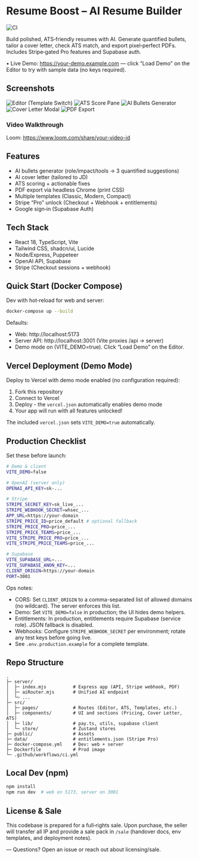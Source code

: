 # Resume Boost – AI Resume Builder

![CI](https://github.com/filipciric010/resume/actions/workflows/ci.yml/badge.svg)

Build polished, ATS‑friendly resumes with AI. Generate quantified bullets, tailor a cover letter, check ATS match, and export pixel‑perfect PDFs. Includes Stripe‑gated Pro features and Supabase auth.

• Live Demo: https://your-demo.example.com — click “Load Demo” on the Editor to try with sample data (no keys required).

## Screenshots

![Editor (Template Switch)](/og/editor.png)
![ATS Score Pane](/og/ats.png)
![AI Bullets Generator](/og/bullets.gif)
![Cover Letter Modal](/og/cover-letter.png)
![PDF Export](/og/export.png)

### Video Walkthrough
Loom: https://www.loom.com/share/your-video-id

## Features
- AI bullets generator (role/impact/tools → 3 quantified suggestions)
- AI cover letter (tailored to JD)
- ATS scoring + actionable fixes
- PDF export via headless Chrome (print CSS)
- Multiple templates (Classic, Modern, Compact)
- Stripe “Pro” unlock (Checkout + Webhook + entitlements)
- Google sign‑in (Supabase Auth)

## Tech Stack
- React 18, TypeScript, Vite
- Tailwind CSS, shadcn/ui, Lucide
- Node/Express, Puppeteer
- OpenAI API, Supabase
- Stripe (Checkout sessions + webhook)

## Quick Start (Docker Compose)

Dev with hot‑reload for web and server:

```bash
docker-compose up --build
```

Defaults:
- Web: http://localhost:5173
- Server API: http://localhost:3001 (Vite proxies /api → server)
- Demo mode on (VITE_DEMO=true). Click “Load Demo” on the Editor.

## Vercel Deployment (Demo Mode)

Deploy to Vercel with demo mode enabled (no configuration required):

1. Fork this repository
2. Connect to Vercel
3. Deploy - the `vercel.json` automatically enables demo mode
4. Your app will run with all features unlocked!

The included `vercel.json` sets `VITE_DEMO=true` automatically.

## Production Checklist
Set these before launch:

```bash
# Demo & client
VITE_DEMO=false

# OpenAI (server only)
OPENAI_API_KEY=sk-...

# Stripe
STRIPE_SECRET_KEY=sk_live_...
STRIPE_WEBHOOK_SECRET=whsec_...
APP_URL=https://your-domain
STRIPE_PRICE_ID=price_default # optional fallback
STRIPE_PRICE_PRO=price_...
STRIPE_PRICE_TEAMS=price_...
VITE_STRIPE_PRICE_PRO=price_...
VITE_STRIPE_PRICE_TEAMS=price_...

# Supabase
VITE_SUPABASE_URL=...
VITE_SUPABASE_ANON_KEY=...
CLIENT_ORIGIN=https://your-domain
PORT=3001
```

Ops notes:
- CORS: Set `CLIENT_ORIGIN` to a comma-separated list of allowed domains (no wildcard). The server enforces this list.
- Demo: Set `VITE_DEMO=false` in production; the UI hides demo helpers.
- Entitlements: In production, entitlements require Supabase (service role). JSON fallback is disabled.
- Webhooks: Configure `STRIPE_WEBHOOK_SECRET` per environment; rotate any test keys before going live.
- See `.env.production.example` for a complete template.

## Repo Structure

```text
.
├─ server/
│  ├─ index.mjs          # Express app (API, Stripe webhook, PDF)
│  ├─ aiRouter.mjs       # Unified AI endpoint
│  └─ ...
├─ src/
│  ├─ pages/             # Routes (Editor, ATS, Templates, etc.)
│  ├─ components/        # UI and sections (Pricing, Cover Letter, ATS)
│  ├─ lib/               # pay.ts, utils, supabase client
│  └─ store/             # Zustand stores
├─ public/               # Assets
├─ data/                 # entitlements.json (Stripe Pro)
├─ docker-compose.yml    # Dev: web + server
├─ Dockerfile            # Prod image
└─ .github/workflows/ci.yml
```

## Local Dev (npm)

```bash
npm install
npm run dev  # web on 5173, server on 3001
```

## License & Sale
This codebase is prepared for a full‑rights sale. Upon purchase, the seller will transfer all IP and provide a sale pack in `/sale` (handover docs, env templates, and deployment notes).

—
Questions? Open an issue or reach out about licensing/sale.
